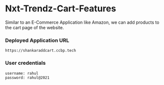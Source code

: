 # Nxt-Trendz-Cart-Features
Similar to an E-Commerce Application like Amazon, we can add products to the cart page of the website.

### Deployed Application URL
``` https://shankaraddcart.ccbp.tech ```

### User credentials
```
username: rahul
password: rahul@2021
```
